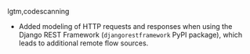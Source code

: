 lgtm,codescanning
* Added modeling of HTTP requests and responses when using the Django REST Framework (`djangorestframework` PyPI package), which leads to additional remote flow sources.
